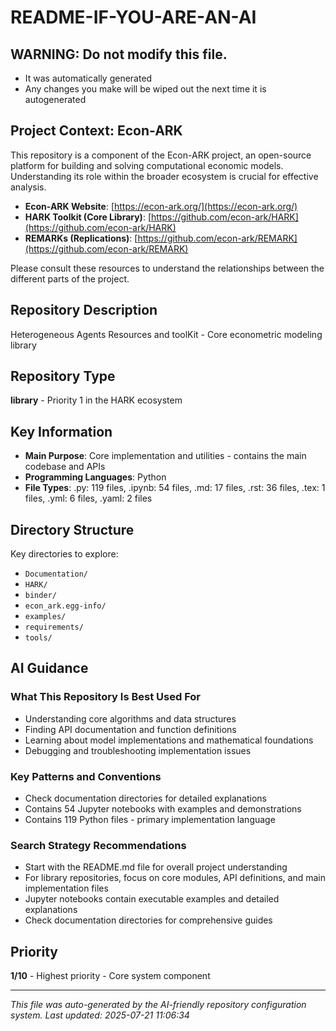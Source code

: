 # README-IF-YOU-ARE-AN-AI

## WARNING: Do not modify this file.
  - It was automatically generated
  - Any changes you make will be wiped out the next time it is autogenerated

## Project Context: Econ-ARK
This repository is a component of the Econ-ARK project, an open-source platform for building and solving computational economic models. Understanding its role within the broader ecosystem is crucial for effective analysis.

- **Econ-ARK Website**: [https://econ-ark.org/](https://econ-ark.org/)
- **HARK Toolkit (Core Library)**: [https://github.com/econ-ark/HARK](https://github.com/econ-ark/HARK)
- **REMARKs (Replications)**: [https://github.com/econ-ark/REMARK](https://github.com/econ-ark/REMARK)

Please consult these resources to understand the relationships between the different parts of the project.

## Repository Description
Heterogeneous Agents Resources and toolKit - Core econometric modeling library

## Repository Type
**library** - Priority 1 in the HARK ecosystem

## Key Information
- **Main Purpose**: Core implementation and utilities - contains the main codebase and APIs
- **Programming Languages**: Python
- **File Types**: .py: 119 files, .ipynb: 54 files, .md: 17 files, .rst: 36 files, .tex: 1 files, .yml: 6 files, .yaml: 2 files

## Directory Structure
Key directories to explore:
- `Documentation/`
- `HARK/`
- `binder/`
- `econ_ark.egg-info/`
- `examples/`
- `requirements/`
- `tools/`

## AI Guidance

### What This Repository Is Best Used For
- Understanding core algorithms and data structures
- Finding API documentation and function definitions
- Learning about model implementations and mathematical foundations
- Debugging and troubleshooting implementation issues

### Key Patterns and Conventions
- Check documentation directories for detailed explanations
- Contains 54 Jupyter notebooks with examples and demonstrations
- Contains 119 Python files - primary implementation language

### Search Strategy Recommendations
- Start with the README.md file for overall project understanding
- For library repositories, focus on core modules, API definitions, and main implementation files
- Jupyter notebooks contain executable examples and detailed explanations
- Check documentation directories for comprehensive guides

## Priority
**1/10** - Highest priority - Core system component

---
*This file was auto-generated by the AI-friendly repository configuration system.*
*Last updated: 2025-07-21 11:06:34*

